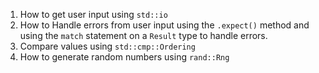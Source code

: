 1. How to get user input using `std::io`
2. How to Handle errors from user input using the `.expect()` method and using the `match` statement on a `Result` type to handle errors.
3. Compare values using `std::cmp::Ordering`
4. How to generate random numbers using `rand::Rng`